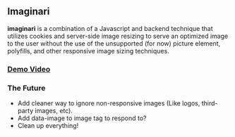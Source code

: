 ## Imaginari

**imaginari** is a combination of a Javascript and backend technique that utilizes cookies and server-side image resizing to serve an optimized image to the user without the use of the unsupported (for now) picture element, polyfills, and other responsive image sizing techniques.

### [Demo Video](http://www.youtube.com/watch?v=tJ_R4X-4TMo)

### The Future

- Add cleaner way to ignore non-responsive images (Like logos, third-party images, etc).
- Add data-image to image tag to respond to?
- Clean up everything!
